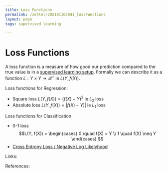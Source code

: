```yaml
---
title: Loss Functions
permalink: /zettel/202101162041_lossFunctions
layout: page
tags: supervised learning

---
```

# Loss Functions

A loss function is a measure of how good our prediction compared to the true value is in a [supervised learning setup](TODOs). Formally we can describe it 
as a function $L : Y \times Y \rightarrow \mathcal{R}^+$ ie $L(Y, f(X))$.

Loss functions for Regression:
- Square loss $L(Y, f(X)) = (f(X) - Y)^2$ ie $L_2$ loss
- Absolute loss $L(Y, f(X)) = \vert f(X) - Y) \vert$ ie $L_1$ loss

Loss functions for Classification
- 0-1 loss
$$L(Y, f(X)) = \begin{cases}
0 \quad f(X) = Y \\
1 \quad f(X) \neq Y
\end{cases}
$$
- [Cross Entropy Loss / Negative Log Likelyhood](202103271848_crossEntropyVsNegativeLogLikelyhood)



Links: 

References: 

